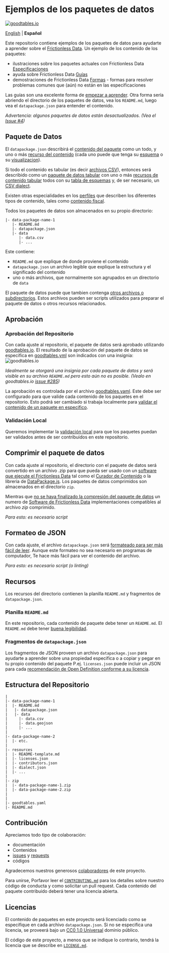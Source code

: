 # Ejemplos de los paquetes de datos

[![goodtables.io](https://goodtables.io/badge/github/frictionlessdata/example-data-packages.svg)](https://goodtables.io/github/frictionlessdata/example-data-packages)

[English](README.md) | **Español**

Este repositorio contiene ejemplos de los paquetes de datos para ayudarte a aprender sobre el [Frictionless Data](https://frictionlessdata.io/). Un ejemplo de los contenido de los paquetes:

- ilustraciones sobre los paquetes actuales con Frictionless Data [Especificaciones](https://frictionlessdata.io/specs/)
- ayuda sobre Frictionless Data [Guías](https://frictionlessdata.io/guides/)
- demostraciones de Frictionless Data [Formas](https://frictionlessdata.io/specs/patterns/) - formas para resolver problemas comunes que (aún) no están en las especificaciones

Las guías son una excelente forma de [empezar a aprender](https://frictionlessdata.io/guides/). Otra forma sería abriendo el directorio de los paquetes de datos, vea los `README.md`, luego vea el `datapackage.json` para entender el contenido.

*Advertencia: algunos paquetes de datos están desactualizados. (Vea el [Issue #4](https://github.com/frictionlessdata/example-data-packages/issues/4))*

## Paquete de Datos

El `datapackage.json` describirá el [contenido del paquete](https://frictionlessdata.io/specs/data-package/) como un todo, y uno o más [recurso del contenido](https://frictionlessdata.io/specs/data-resource/) (cada uno puede que tenga su [esquema](https://frictionlessdata.io/specs/data-resource/#resource-schemas) o su [visualizacion](https://frictionlessdata.io/specs/views/)).

Si todo el contenido es tabular (es decir [archivos CSV](https://frictionlessdata.io/guides/csv/)), entonces será describido como un [paquete de datos tabular](https://frictionlessdata.io/specs/tabular-data-package/) con uno o más [recursos de contenido tabular](https://frictionlessdata.io/specs/tabular-data-package/) todos con su [tabla de esquemas](https://frictionlessdata.io/specs/table-schema/) y, de ser necesario, un [CSV dialect](https://frictionlessdata.io/specs/csv-dialect/).

Existen otras especialidades en los [perfiles](https://frictionlessdata.io/specs/profiles/) que describen los diferentes tipos de contenido, tales como [contenido fiscal](https://frictionlessdata.io/specs/fiscal-data-package/).

Todos los paquetes de datos son almacenados en su propio directorio:

```
|- data-package-name-1
   |- README.md
   |- datapackage.json
   |- data
      |- data.csv
      |- ...
```

Este contiene:

- `README.md` que explique de donde proviene el contenido
- `datapackage.json` un archivo legible que explique la estructura y el significado del contenido
- uno o más archivos, que normalmente son agrupados en un directorio de `data`

El paquete de datos puede que tambien contenga [otros archivos o subdirectorios](https://frictionlessdata.io/specs/data-package/#illustrative-structure). Estos archivos pueden ser scripts utilizados para preparar el paquete de datos o otros recursos relacionados.

## Aprobación

### Aprobación del Repositorio

Con cada ajuste al repositorio, el paquete de datos será aprobado utilizando [goodtables.io](http://goodtables.io/). El resultado de la aprobación del paquete de datos se especifica en [goodtables.yml](goodtables.yml) son indicados con una insignia: ![goodtables.io](https://goodtables.io/badge/github/frictionlessdata/example-data-packages.svg)

*Idealmente se otorgará una insignia por cada paquete de datos y será visible en su archivo `README.md`  pero esto aún no es posible. (Vealo en goodtables.io [issue #285](https://github.com/frictionlessdata/goodtables.io/issues/285))*

La aprobación es controlada por el archivo [goodtables.yaml](https://github.com/frictionlessdata/example-data-packages/blob/master/goodtables.yml). Este debe ser configurado para que valide cada contenido de los paquetes en el repositorio. Esto podrá ser cambiado si trabaja localmente para [validar el contenido de un paquete en especifico](https://github.com/frictionlessdata/goodtables.io/blob/master/docs/goodtables_yml.md).

### Validación Local

Queremos implementar la [validación local](https://github.com/frictionlessdata/example-data-packages/issues/6) para que los paquetes puedan ser validados antes de ser contribuidos en este repositorio.

## Comprimir el paquete de datos

Con cada ajuste al repositorio, el directorio con el paquete de datos será convertido en un archivo .zip para que pueda ser usado con un [software que ejecute el Frictionless Data](https://frictionlessdata.io/software/) tal como el [Curador de Contenido](http://data-curator.io) o la libreria de [DataPackage.js](https://github.com/frictionlessdata/datapackage-js). Los paquetes de datos comprimidos son almacenados en el directorio `zip`.

Mientras que [no se haya finalizado la compresión del paquete de datos](https://github.com/frictionlessdata/specs/issues/132) un numero de [Software de Frictionless Data](https://frictionlessdata.io/software/) implementaciones compatibles al archivo _zip_ comprimido.

*Para esto: es necesario script*

## Formateo de JSON

Con cada ajuste, el archivo `datapackage.json` será [formateado para ser más fácil de leer](https://frictionlessdata.io/guides/publish-faq/#alignment). Aunque este formateo no sea necesario en programas de computador, Te hace más fácil para ver el contenido del archivo.

*Para esto: es necesario script (o linting)*

## Recursos

Los recursos del directorio contienen la planilla `README.md` y fragmentos de `datapackage.json`.

### Planilla `README.md`

En este repositorio, cada contenido de paquete debe tener un `README.md`. El `README.md` debe tener [buena legibilidad](https://frictionlessdata.io/guides/publish-faq/#readme).

### Fragmentos de `datapackage.json`

Los fragmentos de JSON proveen un archivo `datapackage.json` para ayudarte a aprender sobre una propiedad especifica o a copiar y pegar en tu propio contenido del paquete P.ej. `licenses.json` puede incluir un JSON para cada [recomendación de Open Definition conforme a su licencia](http://opendefinition.org/licenses/#conformant-licenses).

## Estructura del Repositorio

```
|
|- data-package-name-1
|  |- README.md
|   |- datapackage.json
|   |- data
|     |- data.csv
|     |- data.geojson
|     |- ...
|     
|- data-package-name-2
|  |- etc.
|
|- resources
|  |- README-template.md
|  |- licenses.json
|  |- contributors.json
|  |- dialect.json
|  |- ...
|
|- zip
|  |- data-package-name-1.zip
|  |- data-package-name-2.zip
|
|
|- goodtables.yaml
|- README.md   

```

## Contribución

Apreciamos todo tipo de colaboración:
- documentación
- Contenidos
- [issues](https://github.com/frictionlessdata/example-data-packages/issues) y [requests](https://github.com/frictionlessdata/example-data-packages/issues)
- códigos

Agradecemos nuestros generosos [colaboradores](https://github.com/frictionlessdata/example-data-packages/graphs/contributors) de este proyecto.

Para unirse, Porfavor leer el [`CONTRIBUTING.md`](.github/CONTRIBUTING.md) para los detalles sobre nuestro código de conducta y como solicitar un pull request. Cada contenido del paquete contribuido deberá tener una licencia abierta.

## Licencias

El contenido de paquetes en este proyecto será licenciado como se especifique en cada archivo `datapackage.json`. Si no se especifica una licencia, se proveerá bajo un [CC0 1.0 Universal](https://creativecommons.org/publicdomain/zero/1.0/) dominio público.

El código de este proyecto, a menos que se indique lo contrario, tendrá la licencia que se describe en [`LICENSE.md`](LICENSE.md).
